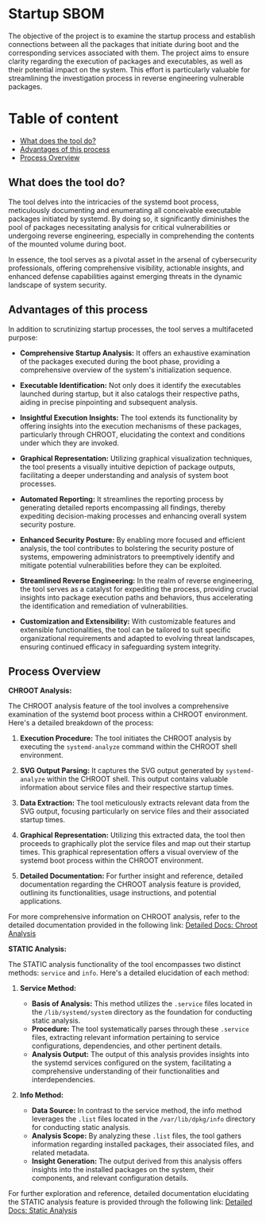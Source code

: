 # Startup SBOM

The objective of the project is to examine the startup process and establish connections between all the packages that initiate during boot and the corresponding services associated with them. The project aims to ensure clarity regarding the execution of packages and executables, as well as their potential impact on the system. This effort is particularly valuable for streamlining the investigation process in reverse engineering vulnerable packages.

# Table of content
* [What does the tool do?](#what-does-the-tool-do)
* [Advantages of this process](#advantages-of-this-process)
* [Process Overview](#process-overview)

## What does the tool do?
The tool delves into the intricacies of the systemd boot process, meticulously documenting and enumerating all conceivable executable packages initiated by systemd. By doing so, it significantly diminishes the pool of packages necessitating analysis for critical vulnerabilities or undergoing reverse engineering, especially in comprehending the contents of the mounted volume during boot.

In essence, the tool serves as a pivotal asset in the arsenal of cybersecurity professionals, offering comprehensive visibility, actionable insights, and enhanced defense capabilities against emerging threats in the dynamic landscape of system security.

## Advantages of this process

In addition to scrutinizing startup processes, the tool serves a multifaceted purpose:

- **Comprehensive Startup Analysis:** It offers an exhaustive examination of the packages executed during the boot phase, providing a comprehensive overview of the system's initialization sequence.

- **Executable Identification:** Not only does it identify the executables launched during startup, but it also catalogs their respective paths, aiding in precise pinpointing and subsequent analysis.

- **Insightful Execution Insights:** The tool extends its functionality by offering insights into the execution mechanisms of these packages, particularly through CHROOT, elucidating the context and conditions under which they are invoked.

- **Graphical Representation:** Utilizing graphical visualization techniques, the tool presents a visually intuitive depiction of package outputs, facilitating a deeper understanding and analysis of system boot processes.

- **Automated Reporting:** It streamlines the reporting process by generating detailed reports encompassing all findings, thereby expediting decision-making processes and enhancing overall system security posture.

- **Enhanced Security Posture:** By enabling more focused and efficient analysis, the tool contributes to bolstering the security posture of systems, empowering administrators to preemptively identify and mitigate potential vulnerabilities before they can be exploited.

- **Streamlined Reverse Engineering:** In the realm of reverse engineering, the tool serves as a catalyst for expediting the process, providing crucial insights into package execution paths and behaviors, thus accelerating the identification and remediation of vulnerabilities.

- **Customization and Extensibility:** With customizable features and extensible functionalities, the tool can be tailored to suit specific organizational requirements and adapted to evolving threat landscapes, ensuring continued efficacy in safeguarding system integrity.

## Process Overview

**CHROOT Analysis:**

The CHROOT analysis feature of the tool involves a comprehensive examination of the systemd boot process within a CHROOT environment. Here's a detailed breakdown of the process:

1. **Execution Procedure:** The tool initiates the CHROOT analysis by executing the `systemd-analyze` command within the CHROOT shell environment.

2. **SVG Output Parsing:** It captures the SVG output generated by `systemd-analyze` within the CHROOT shell. This output contains valuable information about service files and their respective startup times.

3. **Data Extraction:** The tool meticulously extracts relevant data from the SVG output, focusing particularly on service files and their associated startup times.

4. **Graphical Representation:** Utilizing this extracted data, the tool then proceeds to graphically plot the service files and map out their startup times. This graphical representation offers a visual overview of the systemd boot process within the CHROOT environment.

5. **Detailed Documentation:** For further insight and reference, detailed documentation regarding the CHROOT analysis feature is provided, outlining its functionalities, usage instructions, and potential applications.

For more comprehensive information on CHROOT analysis, refer to the detailed documentation provided in the following link: [Detailed Docs: Chroot Analysis](Chroot%20Analysis.md)

**STATIC Analysis:**

The STATIC analysis functionality of the tool encompasses two distinct methods: `service` and `info`. Here's a detailed elucidation of each method:

1. **Service Method:**
   - **Basis of Analysis:** This method utilizes the `.service` files located in the `/lib/systemd/system` directory as the foundation for conducting static analysis.
   - **Procedure:** The tool systematically parses through these `.service` files, extracting relevant information pertaining to service configurations, dependencies, and other pertinent details.
   - **Analysis Output:** The output of this analysis provides insights into the systemd services configured on the system, facilitating a comprehensive understanding of their functionalities and interdependencies.

2. **Info Method:**
   - **Data Source:** In contrast to the service method, the info method leverages the `.list` files located in the `/var/lib/dpkg/info` directory for conducting static analysis.
   - **Analysis Scope:** By analyzing these `.list` files, the tool gathers information regarding installed packages, their associated files, and related metadata.
   - **Insight Generation:** The output derived from this analysis offers insights into the installed packages on the system, their components, and relevant configuration details.

For further exploration and reference, detailed documentation elucidating the STATIC analysis feature is provided through the following link: [Detailed Docs: Static Analysis](Static%20Analysis.md)